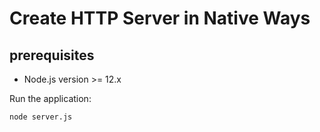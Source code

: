 # Create HTTP Server in Native Ways

## prerequisites
- Node.js version >= 12.x

Run the application:

``node server.js``